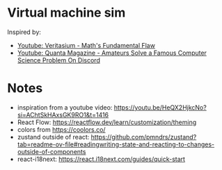 # Virtual machine sim

Inspired by:
- [Youtube: Veritasium - Math's Fundamental Flaw](https://youtu.be/HeQX2HjkcNo?si=AChtSkHAxsGK9RO1&t=1416)
- [Youtube: Quanta Magazine - Amateurs Solve a Famous Computer Science Problem On Discord](https://www.youtube.com/watch?v=rmx3FBPzDuk)

# Notes

- inspiration from a youtube video: https://youtu.be/HeQX2HjkcNo?si=AChtSkHAxsGK9RO1&t=1416
- React Flow: https://reactflow.dev/learn/customization/theming
- colors from https://coolors.co/
- zustand outside of react: https://github.com/pmndrs/zustand?tab=readme-ov-file#readingwriting-state-and-reacting-to-changes-outside-of-components
- react-i18next: https://react.i18next.com/guides/quick-start
